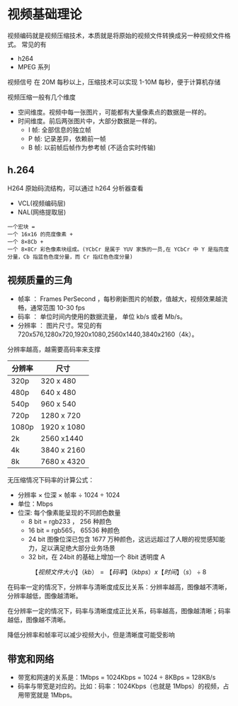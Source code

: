 # 视频基础理论

视频编码就是视频压缩技术，本质就是将原始的视频文件转换成另一种视频文件格式。
常见的有

- h264
- MPEG 系列

视频信号 在 20M 每秒以上，压缩技术可以实现 1-10M 每秒，便于计算机存储

视频压缩一般有几个维度

- 空间维度。视频中每一张图片，可能都有大量像素点的数据是一样的。
- 时间维度。前后两张图片中，大部分数据是一样的。
  - I 帧: 全部信息的独立帧
  - P 帧: 记录差异，依赖前一帧
  - B 帧: 以前帧后帧作为参考帧 (不适合实时传输)

## h.264

H264 原始码流结构，可以通过 h264 分析器查看

- VCL(视频编码层)
- NAL(网络提取层)

```
一个宏块 =
一个 16x16 的亮度像素 +
一个 8×8Cb +
一个 8×8Cr 彩色像素块组成。(YCbCr 是属于 YUV 家族的一员,在 YCbCr 中 Y 是指亮度分量，Cb 指蓝色色度分量，而 Cr 指红色色度分量)

```

## 视频质量的三角

- 帧率 ： Frames PerSecond ，每秒刷新图片的帧数，值越大，视频效果越流畅，通常范围 10-30 fps
- 码率 ： 单位时间内使用的数据流量， 单位 kb/s 或者 Mb/s。
- 分辨率 ： 图片尺寸。常见的有 720x576,1280x720,1920x1080,2560x1440,3840x2160（4k）。

分辨率越高，越需要高码率来支撑

| 分辨率 | 尺寸        |
| ------ | ----------- |
| 320p   | 320 x 480   |
| 480p   | 640 x 480   |
| 540p   | 960 x 540   |
| 720p   | 1280 x 720  |
| 1080p  | 1920 x 1080 |
| 2k     | 2560 x1440  |
| 4k     | 3840 x 2160 |
| 8k     | 7680 x 4320 |

无压缩情况下码率的计算公式：

- 分辨率 × 位深 × 帧率 ÷ 1024 ÷ 1024
- 单位：Mbps
- 位深: 每个像素能呈现的不同颜色数量
  - 8 bit = rgb233 ， 256 种颜色
  - 16 bit = rgb565， 65536 种颜色
  - 24 bit 图像位深已包含 1677 万种颜色，这远远超过了人眼的视觉感知能力，足以满足绝大部分业务场景
  - 32 bit，在 24bit 的基础上增加一个 8bit 透明度 A

$$
【视频文件大小】 （kb） = 【码率】（kbps） x 【时间】（s）÷ 8
$$

在码率一定的情况下，分辨率与清晰度成反比关系：分辨率越高，图像越不清晰，分辨率越低，图像越清晰。

在分辨率一定的情况下，码率与清晰度成正比关系，码率越高，图像越清晰；码率越低，图像越不清晰。

降低分辨率和帧率可以减少视频大小，但是清晰度可能受影响

## 带宽和网络

- 带宽和网速的关系是：1Mbps = 1024Kbps = 1024 ÷ 8KBps = 128KB/s
- 码率与带宽是对应的。比如：码率：1024Kbps（也就是 1Mbps）的视频，占用带宽就是 1Mbps。
